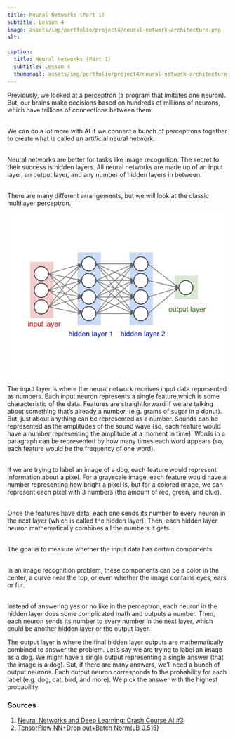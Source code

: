 ```yaml
---
title: Neural Networks (Part 1)
subtitle: Lesson 4
image: assets/img/portfolio/project4/neural-network-architecture.png
alt: 

caption:
  title: Neural Networks (Part 1)
  subtitle: Lesson 4
  thumbnail: assets/img/portfolio/project4/neural-network-architecture.png
---
```

<p align="left">
Previously, we looked at a perceptron (a program that imitates one neuron). But, our brains make decisions based on hundreds of millions of neurons, which have trillions of connections between them. <br> <br>

We can do a lot more with AI if we connect a bunch of perceptrons together to create what is called an artificial neural network. <br> <br>

Neural networks are better for tasks like image recognition. The secret to their success is hidden layers. 
All neural networks are made up of an input layer, an output layer, and any number of hidden layers in between. <br> <br> 

There are many different arrangements, but we will look at the classic multilayer perceptron. 
  
<img src="/assets/img/portfolio/project4/neural-network-architecture.png" width="500">
 
The input layer is where the neural network receives input data represented as numbers. 
Each input neuron represents a single feature,which is some characteristic of the data.
Features are straightforward if we are talking about something that’s already a number, (e.g. grams of sugar in a donut). But, just about anything can be represented as a number. Sounds can be represented as the amplitudes of the sound wave (so, each feature would have a number representing the amplitude at a moment in time). Words in a paragraph can be represented by how many times each word appears (so, each feature would be the frequency of one word). <br> <br>

If we are trying to label an image of a dog, each feature would represent information about a pixel.
For a grayscale image, each feature would have a number representing how bright a pixel is, but for a colored image, we can represent each pixel with 3 numbers (the amount of red, green, and blue). <br> <br>

Once the features have data, each one sends its number to every neuron in the next layer (which is called the hidden layer). Then, each hidden layer neuron mathematically combines all the numbers it gets.<br> <br>

The goal is to measure whether the input data has certain components. <br> <br>

In an image recognition problem, these components can be a color in the center, a curve near the top, or even whether the image contains eyes, ears, or fur. <br> <br>

Instead of answering yes or no like in the perceptron, each neuron in the hidden layer does some complicated math and outputs a number. Then, each neuron sends its number to every number in the next layer, which could be another hidden layer or the output layer.

The output layer is where the final hidden layer outputs are mathematically combined to answer the problem.
Let’s say we are trying to label an image as a dog. We might have a single output representing a single answer (that the image is a dog). But, if there are many answers, we’ll need a bunch  of output neurons. Each output neuron corresponds to the probability for each label (e.g. dog, cat, bird, and more). We pick the answer with the highest probability. 
</p>


### Sources
1. [Neural Networks and Deep Learning: Crash Course AI #3](https://www.youtube.com/watch?v=oV3ZY6tJiA0)
2. [TensorFlow NN+Drop out+Batch Norm(LB 0.515)](https://www.kaggle.com/sbongo/tensorflow-nn-drop-out-batch-norm-lb-0-515)
